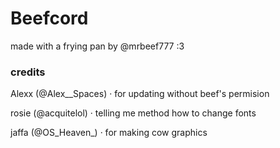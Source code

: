 <h1>Beefcord</h1>

made with a frying pan by @mrbeef777 :3

<h3>credits</h3>

Alexx  (@Alex__Spaces) · for updating without beef's permision

rosie  (@acquitelol) · telling me method how to change fonts 

jaffa (@OS_Heaven_) · for making cow graphics
